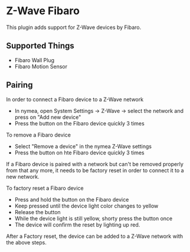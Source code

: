 # Z-Wave Fibaro

This plugin adds support for Z-Wave devices by Fibaro.

## Supported Things

* Fibaro Wall Plug
* Fibaro Motion Sensor

## Pairing

In order to connect a Fibaro device to a Z-Wave network
* In nymea, open System Settings -> Z-Wave -> select the network and press on "Add new device"
* Press the button on the Fibaro device quickly 3 times

To remove a Fibaro device
* Select "Remove a device" in the nymea Z-Wave settings
* Press the button on hte Fibaro device quickly 3 times

If a Fibaro device is paired with a network but can't be removed properly from that any more,
it needs to be factory reset in order to connect it to a new network.

To factory reset a Fibaro device
* Press and hold the button on the Fibaro device
* Keep pressed until the device light color changes to yellow
* Release the button
* While the device light is still yellow, shorty press the button once
* The device will confirm the reset by lighting up red.

After a Factory reset, the device can be added to a Z-Wave network with the above steps.
